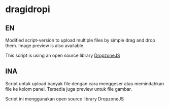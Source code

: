 # dragidropi

EN
--
Modified script-version to upload multiple files by simple drag and drop them. Image preview is also available.

This script is using an open source library <a href="http://www.dropzonejs.com/">DropzoneJS</a>

INA
---
Script untuk upload banyak file dengan cara menggeser atau memindahkan file ke kolom panel. Tersedia juga preview untuk file gambar. 

Script ini menggunakan open source library DropzoneJS
